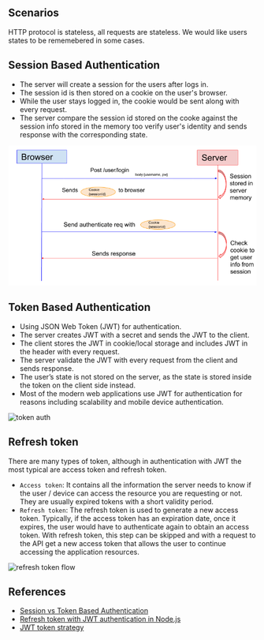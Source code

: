 
## Scenarios
HTTP protocol is stateless, all requests are stateless.
We would like users states to be rememebered in some cases.

## Session Based Authentication
- The server will create a session for the users after logs in.
- The session id is then stored on a cookie on the user's browser.
- While the user stays logged in, the cookie would be sent along with every request.
- The server compare the session id stored on the cooke against the session info stored in the memory too verify user's identity and sends response with the corresponding state.

![session auth](../img/auth-session.png)

## Token Based Authentication
- Using JSON Web Token (JWT) for authentication.
- The server creates JWT with a secret and sends the JWT to the client.
- The client stores the JWT in cookie/local storage and includes JWT in the header with every request.
- The server validate the JWT with every request from the client and sends response.
- The user’s state is not stored on the server, as the state is stored inside the token on the client side instead.
- Most of the modern web applications use JWT for authentication for reasons including scalability and mobile device authentication.

![token auth](../img/auth-token.png")

## Refresh token
There are many types of token, although in authentication with JWT the most typical are access token and refresh token.
- `Access token`: It contains all the information the server needs to know if the user / device can access the resource you are requesting or not. They are usually expired tokens with a short validity period.
- `Refresh token`: The refresh token is used to generate a new access token. Typically, if the access token has an expiration date, once it expires, the user would have to authenticate again to obtain an access token. With refresh token, this step can be skipped and with a request to the API get a new access token that allows the user to continue accessing the application resources.

![refresh token flow](../img/refresh-token.png")

## References
- [Session vs Token Based Authentication](https://medium.com/@sherryhsu/session-vs-token-based-authentication-11a6c5ac45e4)
- [Refresh token with JWT authentication in Node.js](https://solidgeargroup.com/en/refresh-token-with-jwt-authentication-node-js/)
- [JWT token strategy](https://stackoverflow.com/questions/36751304/jwt-token-strategy-for-frontend-and-backend)

